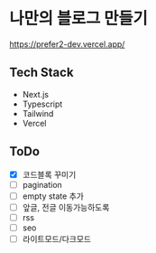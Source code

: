 # 나만의 블로그 만들기

https://prefer2-dev.vercel.app/

## Tech Stack

- Next.js
- Typescript
- Tailwind
- Vercel

## ToDo

- [x] 코드블록 꾸미기
- [ ] pagination
- [ ] empty state 추가
- [ ] 앞글, 전글 이동가능하도록
- [ ] rss
- [ ] seo
- [ ] 라이트모드/다크모드
